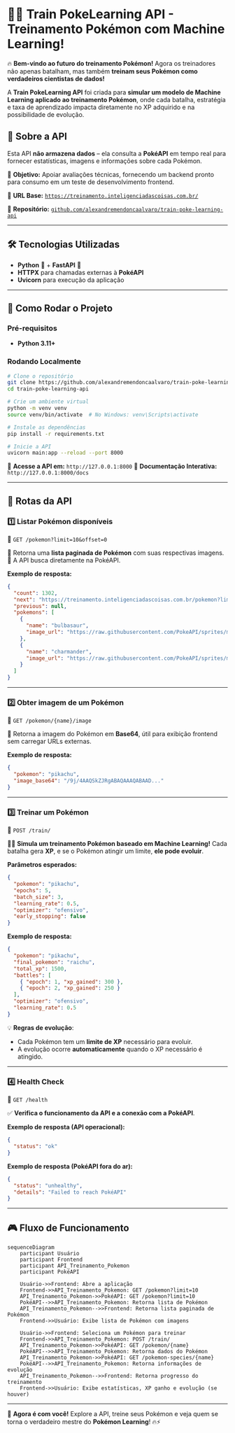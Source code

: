 # 🏋️‍♂️ Train PokeLearning API - Treinamento Pokémon com Machine Learning!

🔥 **Bem-vindo ao futuro do treinamento Pokémon!** Agora os treinadores não apenas batalham, mas também **treinam seus Pokémon como verdadeiros cientistas de dados!**

A **Train PokeLearning API** foi criada para **simular um modelo de Machine Learning aplicado ao treinamento Pokémon**, onde cada batalha, estratégia e taxa de aprendizado impacta diretamente no XP adquirido e na possibilidade de evolução.

## 📌 **Sobre a API**

Esta API **não armazena dados** – ela consulta a **PokéAPI** em tempo real para fornecer estatísticas, imagens e informações sobre cada Pokémon.

🚀 **Objetivo:** Apoiar avaliações técnicas, fornecendo um backend pronto para consumo em um teste de desenvolvimento frontend.

📡 **URL Base:** [`https://treinamento.inteligenciadascoisas.com.br/`](https://treinamento.inteligenciadascoisas.com.br/)

📂 **Repositório:** [`github.com/alexandremendoncaalvaro/train-poke-learning-api`](https://github.com/alexandremendoncaalvaro/train-poke-learning-api)

---

## 🛠️ **Tecnologias Utilizadas**

- **Python** 🐍 + **FastAPI** 🚀
- **HTTPX** para chamadas externas à **PokéAPI**
- **Uvicorn** para execução da aplicação

---

## 🚀 **Como Rodar o Projeto**

### **Pré-requisitos**

- **Python 3.11+**

### **Rodando Localmente**

```bash
# Clone o repositório
git clone https://github.com/alexandremendoncaalvaro/train-poke-learning-api.git
cd train-poke-learning-api

# Crie um ambiente virtual
python -m venv venv
source venv/bin/activate  # No Windows: venv\Scripts\activate

# Instale as dependências
pip install -r requirements.txt

# Inicie a API
uvicorn main:app --reload --port 8000
```

📡 **Acesse a API em:** `http://127.0.0.1:8000`
📄 **Documentação Interativa:** `http://127.0.0.1:8000/docs`

---

## 🔗 **Rotas da API**

### **1️⃣ Listar Pokémon disponíveis**

📡 `GET /pokemon?limit=10&offset=0`

🔎 Retorna uma **lista paginada de Pokémon** com suas respectivas imagens.
📡 A API busca diretamente na PokéAPI.

**Exemplo de resposta:**

```json
{
  "count": 1302,
  "next": "https://treinamento.inteligenciadascoisas.com.br/pokemon?limit=10&offset=10",
  "previous": null,
  "pokemons": [
    {
      "name": "bulbasaur",
      "image_url": "https://raw.githubusercontent.com/PokeAPI/sprites/master/sprites/pokemon/1.png"
    },
    {
      "name": "charmander",
      "image_url": "https://raw.githubusercontent.com/PokeAPI/sprites/master/sprites/pokemon/4.png"
    }
  ]
}
```

---

### **2️⃣ Obter imagem de um Pokémon**

📡 `GET /pokemon/{name}/image`

🔎 Retorna a imagem do Pokémon em **Base64**, útil para exibição frontend sem carregar URLs externas.

**Exemplo de resposta:**

```json
{
  "pokemon": "pikachu",
  "image_base64": "/9j/4AAQSkZJRgABAQAAAQABAAD..."
}
```

---

### **3️⃣ Treinar um Pokémon**

📡 `POST /train/`

🏋️‍♂️ **Simula um treinamento Pokémon baseado em Machine Learning!**
Cada batalha gera **XP**, e se o Pokémon atingir um limite, **ele pode evoluir**.

**Parâmetros esperados:**

```json
{
  "pokemon": "pikachu",
  "epochs": 5,
  "batch_size": 3,
  "learning_rate": 0.5,
  "optimizer": "ofensivo",
  "early_stopping": false
}
```

**Exemplo de resposta:**

```json
{
  "pokemon": "pikachu",
  "final_pokemon": "raichu",
  "total_xp": 1500,
  "battles": [
    { "epoch": 1, "xp_gained": 300 },
    { "epoch": 2, "xp_gained": 250 }
  ],
  "optimizer": "ofensivo",
  "learning_rate": 0.5
}
```

💡 **Regras de evolução**:

- Cada Pokémon tem um **limite de XP** necessário para evoluir.
- A evolução ocorre **automaticamente** quando o XP necessário é atingido.

---

### **4️⃣ Health Check**

📡 `GET /health`

✅ **Verifica o funcionamento da API e a conexão com a PokéAPI**.

**Exemplo de resposta (API operacional):**

```json
{
  "status": "ok"
}
```

**Exemplo de resposta (PokéAPI fora do ar):**

```json
{
  "status": "unhealthy",
  "details": "Failed to reach PokéAPI"
}
```

---

## 🎮 **Fluxo de Funcionamento**

```mermaid
sequenceDiagram
    participant Usuário
    participant Frontend
    participant API_Treinamento_Pokemon
    participant PokéAPI

    Usuário->>Frontend: Abre a aplicação
    Frontend->>API_Treinamento_Pokemon: GET /pokemon?limit=10
    API_Treinamento_Pokemon->>PokéAPI: GET /pokemon?limit=10
    PokéAPI-->>API_Treinamento_Pokemon: Retorna lista de Pokémon
    API_Treinamento_Pokemon-->>Frontend: Retorna lista paginada de Pokémon
    Frontend->>Usuário: Exibe lista de Pokémon com imagens

    Usuário->>Frontend: Seleciona um Pokémon para treinar
    Frontend->>API_Treinamento_Pokemon: POST /train/
    API_Treinamento_Pokemon->>PokéAPI: GET /pokemon/{name}
    PokéAPI-->>API_Treinamento_Pokemon: Retorna dados do Pokémon
    API_Treinamento_Pokemon->>PokéAPI: GET /pokemon-species/{name}
    PokéAPI-->>API_Treinamento_Pokemon: Retorna informações de evolução
    API_Treinamento_Pokemon-->>Frontend: Retorna progresso do treinamento
    Frontend->>Usuário: Exibe estatísticas, XP ganho e evolução (se houver)
```

---

🚀 **Agora é com você!** Explore a API, treine seus Pokémon e veja quem se torna o verdadeiro mestre do **Pokémon Learning**! 🔥⚡

